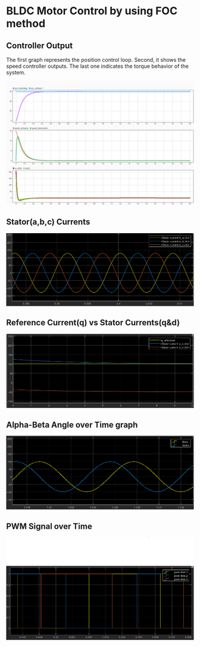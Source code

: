 # BLDC Motor Control by using FOC method

## Controller Output

The first graph represents the position control loop. 
Second, it shows the speed controller outputs. 
The last one indicates the torque behavior of the system.

![Alt text](https://github.com/hidayetersindursun/bldc_control/blob/main/results/results.png "controller output")

## Stator(a,b,c) Currents
![Alt text](https://github.com/hidayetersindursun/bldc_control/blob/main/results/Iabc.png "stator a,b,c currents")

## Reference Current(q) vs Stator Currents(q&d)
![Alt text](https://github.com/hidayetersindursun/bldc_control/blob/main/results/Iq-Id-Iref.png "reference q current vs stator q &d currents")

## Alpha-Beta Angle over Time graph
![Alt text](https://github.com/hidayetersindursun/bldc_control/blob/main/results/alpha-beta.png "alpha-beta angle versus time")

## PWM Signal over Time
![Alt text](https://github.com/hidayetersindursun/bldc_control/blob/main/results/pwm.png "pwm signal")

